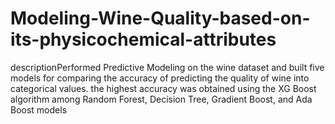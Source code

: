 # Modeling-Wine-Quality-based-on-its-physicochemical-attributes
descriptionPerformed Predictive Modeling on the wine dataset and built five models for comparing the accuracy of predicting the quality of wine into categorical values. the highest accuracy was obtained using the XG Boost algorithm among Random Forest, Decision Tree, Gradient Boost, and Ada Boost models
